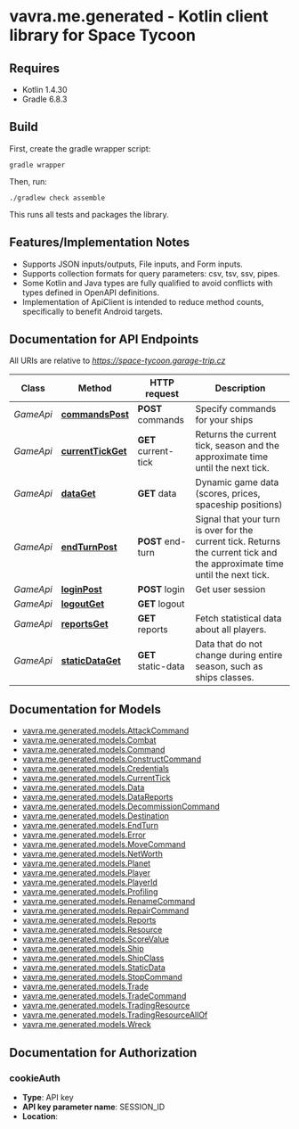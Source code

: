 # vavra.me.generated - Kotlin client library for Space Tycoon

## Requires

* Kotlin 1.4.30
* Gradle 6.8.3

## Build

First, create the gradle wrapper script:

```
gradle wrapper
```

Then, run:

```
./gradlew check assemble
```

This runs all tests and packages the library.

## Features/Implementation Notes

* Supports JSON inputs/outputs, File inputs, and Form inputs.
* Supports collection formats for query parameters: csv, tsv, ssv, pipes.
* Some Kotlin and Java types are fully qualified to avoid conflicts with types defined in OpenAPI definitions.
* Implementation of ApiClient is intended to reduce method counts, specifically to benefit Android targets.

<a name="documentation-for-api-endpoints"></a>
## Documentation for API Endpoints

All URIs are relative to *https://space-tycoon.garage-trip.cz*

Class | Method | HTTP request | Description
------------ | ------------- | ------------- | -------------
*GameApi* | [**commandsPost**](docs/GameApi.md#commandspost) | **POST** commands | Specify commands for your ships
*GameApi* | [**currentTickGet**](docs/GameApi.md#currenttickget) | **GET** current-tick | Returns the current tick, season and the approximate time until the next tick.
*GameApi* | [**dataGet**](docs/GameApi.md#dataget) | **GET** data | Dynamic game data (scores, prices, spaceship positions)
*GameApi* | [**endTurnPost**](docs/GameApi.md#endturnpost) | **POST** end-turn | Signal that your turn is over for the current tick. Returns the current tick and the approximate time until the next tick.
*GameApi* | [**loginPost**](docs/GameApi.md#loginpost) | **POST** login | Get user session
*GameApi* | [**logoutGet**](docs/GameApi.md#logoutget) | **GET** logout | 
*GameApi* | [**reportsGet**](docs/GameApi.md#reportsget) | **GET** reports | Fetch statistical data about all players.
*GameApi* | [**staticDataGet**](docs/GameApi.md#staticdataget) | **GET** static-data | Data that do not change during entire season, such as ships classes.


<a name="documentation-for-models"></a>
## Documentation for Models

 - [vavra.me.generated.models.AttackCommand](docs/AttackCommand.md)
 - [vavra.me.generated.models.Combat](docs/Combat.md)
 - [vavra.me.generated.models.Command](docs/Command.md)
 - [vavra.me.generated.models.ConstructCommand](docs/ConstructCommand.md)
 - [vavra.me.generated.models.Credentials](docs/Credentials.md)
 - [vavra.me.generated.models.CurrentTick](docs/CurrentTick.md)
 - [vavra.me.generated.models.Data](docs/Data.md)
 - [vavra.me.generated.models.DataReports](docs/DataReports.md)
 - [vavra.me.generated.models.DecommissionCommand](docs/DecommissionCommand.md)
 - [vavra.me.generated.models.Destination](docs/Destination.md)
 - [vavra.me.generated.models.EndTurn](docs/EndTurn.md)
 - [vavra.me.generated.models.Error](docs/Error.md)
 - [vavra.me.generated.models.MoveCommand](docs/MoveCommand.md)
 - [vavra.me.generated.models.NetWorth](docs/NetWorth.md)
 - [vavra.me.generated.models.Planet](docs/Planet.md)
 - [vavra.me.generated.models.Player](docs/Player.md)
 - [vavra.me.generated.models.PlayerId](docs/PlayerId.md)
 - [vavra.me.generated.models.Profiling](docs/Profiling.md)
 - [vavra.me.generated.models.RenameCommand](docs/RenameCommand.md)
 - [vavra.me.generated.models.RepairCommand](docs/RepairCommand.md)
 - [vavra.me.generated.models.Reports](docs/Reports.md)
 - [vavra.me.generated.models.Resource](docs/Resource.md)
 - [vavra.me.generated.models.ScoreValue](docs/ScoreValue.md)
 - [vavra.me.generated.models.Ship](docs/Ship.md)
 - [vavra.me.generated.models.ShipClass](docs/ShipClass.md)
 - [vavra.me.generated.models.StaticData](docs/StaticData.md)
 - [vavra.me.generated.models.StopCommand](docs/StopCommand.md)
 - [vavra.me.generated.models.Trade](docs/Trade.md)
 - [vavra.me.generated.models.TradeCommand](docs/TradeCommand.md)
 - [vavra.me.generated.models.TradingResource](docs/TradingResource.md)
 - [vavra.me.generated.models.TradingResourceAllOf](docs/TradingResourceAllOf.md)
 - [vavra.me.generated.models.Wreck](docs/Wreck.md)


<a name="documentation-for-authorization"></a>
## Documentation for Authorization

<a name="cookieAuth"></a>
### cookieAuth

- **Type**: API key
- **API key parameter name**: SESSION_ID
- **Location**: 

